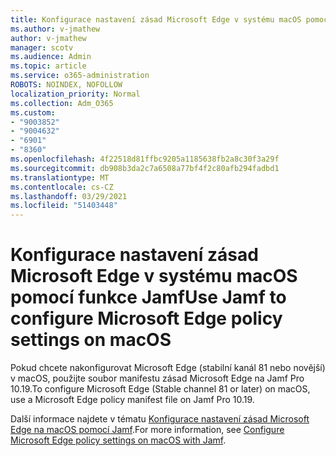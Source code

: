 ```yaml
---
title: Konfigurace nastavení zásad Microsoft Edge v systému macOS pomocí funkce Jamf
ms.author: v-jmathew
author: v-jmathew
manager: scotv
ms.audience: Admin
ms.topic: article
ms.service: o365-administration
ROBOTS: NOINDEX, NOFOLLOW
localization_priority: Normal
ms.collection: Adm_O365
ms.custom:
- "9003852"
- "9004632"
- "6901"
- "8360"
ms.openlocfilehash: 4f22518d81ffbc9205a1185638fb2a8c30f3a29f
ms.sourcegitcommit: db908b3da2c7a6508a77bf4f2c80afb294fadbd1
ms.translationtype: MT
ms.contentlocale: cs-CZ
ms.lasthandoff: 03/29/2021
ms.locfileid: "51403448"
---
```

# <a name="use-jamf-to-configure-microsoft-edge-policy-settings-on-macos"></a><span data-ttu-id="35fea-102">Konfigurace nastavení zásad Microsoft Edge v systému macOS pomocí funkce Jamf</span><span class="sxs-lookup"><span data-stu-id="35fea-102">Use Jamf to configure Microsoft Edge policy settings on macOS</span></span>

<span data-ttu-id="35fea-103">Pokud chcete nakonfigurovat Microsoft Edge (stabilní kanál 81 nebo novější) v macOS, použijte soubor manifestu zásad Microsoft Edge na Jamf Pro 10.19.</span><span class="sxs-lookup"><span data-stu-id="35fea-103">To configure Microsoft Edge (Stable channel 81 or later) on macOS, use a Microsoft Edge policy manifest file on Jamf Pro 10.19.</span></span>

<span data-ttu-id="35fea-104">Další informace najdete v tématu [Konfigurace nastavení zásad Microsoft Edge na macOS pomocí Jamf](https://go.microsoft.com/fwlink/?linkid=2134761).</span><span class="sxs-lookup"><span data-stu-id="35fea-104">For more information, see [Configure Microsoft Edge policy settings on macOS with Jamf](https://go.microsoft.com/fwlink/?linkid=2134761).</span></span>
